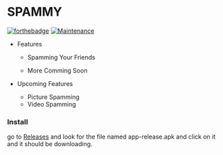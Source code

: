 # SPAMMY

  [![forthebadge](https://forthebadge.com/images/badges/made-with-java.svg)](https://forthebadge.com)
  [![Maintenance](https://img.shields.io/badge/Maintained%3F-yes-green.svg)](https://GitHub.com/Naereen/StrapDown.js/graphs/commit-activity)

- Features

	- Spamming Your Friends

	- More Comming Soon

- Upcoming Features 
	- Picture Spamming
	- Video Spamming

### Install
go to [Releases](https://github.com/DevSamuelV/Sms-Spammer/releases) and look for the file named app-release.apk 
and click on it and it should be downloading.
